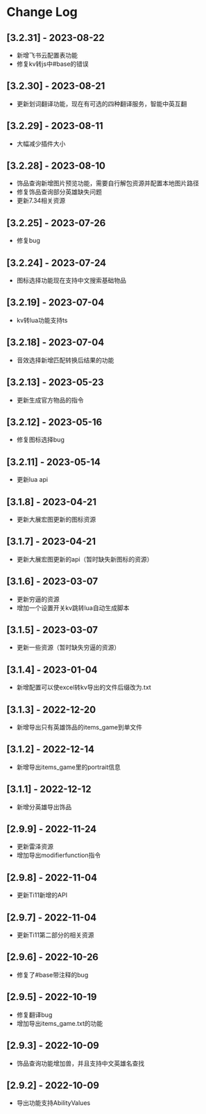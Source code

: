 # Change Log

## [3.2.31] - 2023-08-22
- 新增飞书云配置表功能
- 修复kv转js中#base的错误
## [3.2.30] - 2023-08-21
- 更新划词翻译功能，现在有可选的四种翻译服务，智能中英互翻
## [3.2.29] - 2023-08-11
- 大幅减少插件大小
## [3.2.28] - 2023-08-10
- 饰品查询新增图片预览功能，需要自行解包资源并配置本地图片路径
- 修复饰品查询部分英雄缺失问题
- 更新7.34相关资源
## [3.2.25] - 2023-07-26
- 修复bug
## [3.2.24] - 2023-07-24
- 图标选择功能现在支持中文搜索基础物品
## [3.2.19] - 2023-07-04
- kv转lua功能支持ts
## [3.2.18] - 2023-07-04
- 音效选择新增匹配转换后结果的功能
## [3.2.13] - 2023-05-23
- 更新生成官方物品的指令
## [3.2.12] - 2023-05-16
- 修复图标选择bug
## [3.2.11] - 2023-05-14
- 更新lua api
## [3.1.8] - 2023-04-21
- 更新大展宏图更新的图标资源
## [3.1.7] - 2023-04-21
- 更新大展宏图更新的api（暂时缺失新图标的资源）
## [3.1.6] - 2023-03-07
- 更新穷逼的资源
- 增加一个设置开关kv跳转lua自动生成脚本
## [3.1.5] - 2023-03-07
- 更新一些资源（暂时缺失穷逼的资源）
## [3.1.4] - 2023-01-04
- 新增配置可以使excel转kv导出的文件后缀改为.txt
## [3.1.3] - 2022-12-20
- 新增导出只有英雄饰品的items_game到单文件
## [3.1.2] - 2022-12-14
- 新增导出items_game里的portrait信息
## [3.1.1] - 2022-12-12
- 新增分英雄导出饰品
## [2.9.9] - 2022-11-24
- 更新雷泽资源
- 增加导出modifierfunction指令
## [2.9.8] - 2022-11-04
- 更新Ti11新增的API
## [2.9.7] - 2022-11-04
- 更新Ti11第二部分的相关资源
## [2.9.6] - 2022-10-26
- 修复了#base带注释的bug
## [2.9.5] - 2022-10-19
- 修复翻译bug
- 增加导出items_game.txt的功能
## [2.9.3] - 2022-10-09
- 饰品查询功能增加兽，并且支持中文英雄名查找
## [2.9.2] - 2022-10-09
- 导出功能支持AbilityValues